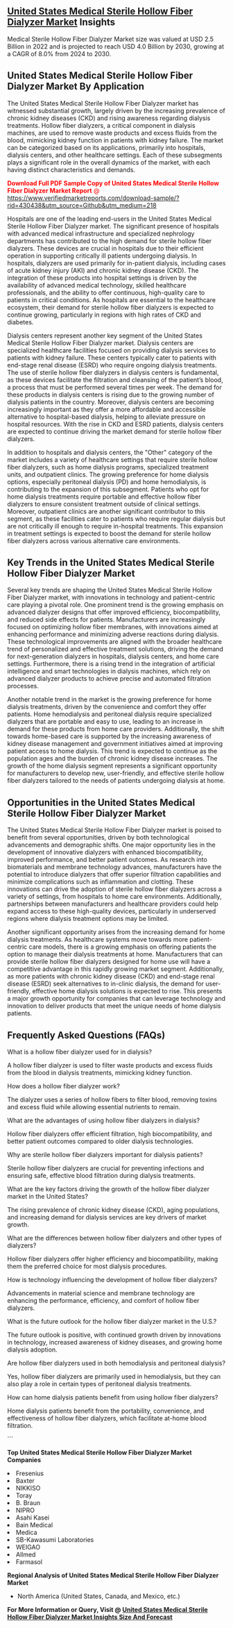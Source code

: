 <h2><a href="https://www.verifiedmarketreports.com/download-sample/?rid=430438&amp;utm_source=Github&amp;utm_medium=218" target="_blank">United States Medical Sterile Hollow Fiber Dialyzer Market</a> Insights</h2><p>Medical Sterile Hollow Fiber Dialyzer Market size was valued at USD 2.5 Billion in 2022 and is projected to reach USD 4.0 Billion by 2030, growing at a CAGR of 8.0% from 2024 to 2030.</p><p> <h2>United States Medical Sterile Hollow Fiber Dialyzer Market By Application</h2> <p>The United States Medical Sterile Hollow Fiber Dialyzer market has witnessed substantial growth, largely driven by the increasing prevalence of chronic kidney diseases (CKD) and rising awareness regarding dialysis treatments. Hollow fiber dialyzers, a critical component in dialysis machines, are used to remove waste products and excess fluids from the blood, mimicking kidney function in patients with kidney failure. The market can be categorized based on its applications, primarily into hospitals, dialysis centers, and other healthcare settings. Each of these subsegments plays a significant role in the overall dynamics of the market, with each having distinct characteristics and demands. <p><span class=""><span style="color: #ff0000;"><strong>Download Full PDF Sample Copy of United States Medical Sterile Hollow Fiber Dialyzer Market Report</strong> @ </span><a href="https://www.verifiedmarketreports.com/download-sample/?rid=430438&amp;utm_source=Github&amp;utm_medium=218" target="_blank">https://www.verifiedmarketreports.com/download-sample/?rid=430438&amp;utm_source=Github&amp;utm_medium=218</a></span></p> <p>Hospitals are one of the leading end-users in the United States Medical Sterile Hollow Fiber Dialyzer market. The significant presence of hospitals with advanced medical infrastructure and specialized nephrology departments has contributed to the high demand for sterile hollow fiber dialyzers. These devices are crucial in hospitals due to their efficient operation in supporting critically ill patients undergoing dialysis. In hospitals, dialyzers are used primarily for in-patient dialysis, including cases of acute kidney injury (AKI) and chronic kidney disease (CKD). The integration of these products into hospital settings is driven by the availability of advanced medical technology, skilled healthcare professionals, and the ability to offer continuous, high-quality care to patients in critical conditions. As hospitals are essential to the healthcare ecosystem, their demand for sterile hollow fiber dialyzers is expected to continue growing, particularly in regions with high rates of CKD and diabetes. <p>Dialysis centers represent another key segment of the United States Medical Sterile Hollow Fiber Dialyzer market. Dialysis centers are specialized healthcare facilities focused on providing dialysis services to patients with kidney failure. These centers typically cater to patients with end-stage renal disease (ESRD) who require ongoing dialysis treatments. The use of sterile hollow fiber dialyzers in dialysis centers is fundamental, as these devices facilitate the filtration and cleansing of the patient’s blood, a process that must be performed several times per week. The demand for these products in dialysis centers is rising due to the growing number of dialysis patients in the country. Moreover, dialysis centers are becoming increasingly important as they offer a more affordable and accessible alternative to hospital-based dialysis, helping to alleviate pressure on hospital resources. With the rise in CKD and ESRD patients, dialysis centers are expected to continue driving the market demand for sterile hollow fiber dialyzers. <p>In addition to hospitals and dialysis centers, the "Other" category of the market includes a variety of healthcare settings that require sterile hollow fiber dialyzers, such as home dialysis programs, specialized treatment units, and outpatient clinics. The growing preference for home dialysis options, especially peritoneal dialysis (PD) and home hemodialysis, is contributing to the expansion of this subsegment. Patients who opt for home dialysis treatments require portable and effective hollow fiber dialyzers to ensure consistent treatment outside of clinical settings. Moreover, outpatient clinics are another significant contributor to this segment, as these facilities cater to patients who require regular dialysis but are not critically ill enough to require in-hospital treatments. This expansion in treatment settings is expected to boost the demand for sterile hollow fiber dialyzers across various alternative care environments. <h2>Key Trends in the United States Medical Sterile Hollow Fiber Dialyzer Market</h2> <p>Several key trends are shaping the United States Medical Sterile Hollow Fiber Dialyzer market, with innovations in technology and patient-centric care playing a pivotal role. One prominent trend is the growing emphasis on advanced dialyzer designs that offer improved efficiency, biocompatibility, and reduced side effects for patients. Manufacturers are increasingly focused on optimizing hollow fiber membranes, with innovations aimed at enhancing performance and minimizing adverse reactions during dialysis. These technological improvements are aligned with the broader healthcare trend of personalized and effective treatment solutions, driving the demand for next-generation dialyzers in hospitals, dialysis centers, and home care settings. Furthermore, there is a rising trend in the integration of artificial intelligence and smart technologies in dialysis machines, which rely on advanced dialyzer products to achieve precise and automated filtration processes. <p>Another notable trend in the market is the growing preference for home dialysis treatments, driven by the convenience and comfort they offer patients. Home hemodialysis and peritoneal dialysis require specialized dialyzers that are portable and easy to use, leading to an increase in demand for these products from home care providers. Additionally, the shift towards home-based care is supported by the increasing awareness of kidney disease management and government initiatives aimed at improving patient access to home dialysis. This trend is expected to continue as the population ages and the burden of chronic kidney disease increases. The growth of the home dialysis segment represents a significant opportunity for manufacturers to develop new, user-friendly, and effective sterile hollow fiber dialyzers tailored to the needs of patients undergoing dialysis at home. <h2>Opportunities in the United States Medical Sterile Hollow Fiber Dialyzer Market</h2> <p>The United States Medical Sterile Hollow Fiber Dialyzer market is poised to benefit from several opportunities, driven by both technological advancements and demographic shifts. One major opportunity lies in the development of innovative dialyzers with enhanced biocompatibility, improved performance, and better patient outcomes. As research into biomaterials and membrane technology advances, manufacturers have the potential to introduce dialyzers that offer superior filtration capabilities and minimize complications such as inflammation and clotting. These innovations can drive the adoption of sterile hollow fiber dialyzers across a variety of settings, from hospitals to home care environments. Additionally, partnerships between manufacturers and healthcare providers could help expand access to these high-quality devices, particularly in underserved regions where dialysis treatment options may be limited. <p>Another significant opportunity arises from the increasing demand for home dialysis treatments. As healthcare systems move towards more patient-centric care models, there is a growing emphasis on offering patients the option to manage their dialysis treatments at home. Manufacturers that can provide sterile hollow fiber dialyzers designed for home use will have a competitive advantage in this rapidly growing market segment. Additionally, as more patients with chronic kidney disease (CKD) and end-stage renal disease (ESRD) seek alternatives to in-clinic dialysis, the demand for user-friendly, effective home dialysis solutions is expected to rise. This presents a major growth opportunity for companies that can leverage technology and innovation to deliver products that meet the unique needs of home dialysis patients. <h2>Frequently Asked Questions (FAQs)</h2> <p>What is a hollow fiber dialyzer used for in dialysis?</p> <p>A hollow fiber dialyzer is used to filter waste products and excess fluids from the blood in dialysis treatments, mimicking kidney function.</p> <p>How does a hollow fiber dialyzer work?</p> <p>The dialyzer uses a series of hollow fibers to filter blood, removing toxins and excess fluid while allowing essential nutrients to remain.</p> <p>What are the advantages of using hollow fiber dialyzers in dialysis?</p> <p>Hollow fiber dialyzers offer efficient filtration, high biocompatibility, and better patient outcomes compared to older dialysis technologies.</p> <p>Why are sterile hollow fiber dialyzers important for dialysis patients?</p> <p>Sterile hollow fiber dialyzers are crucial for preventing infections and ensuring safe, effective blood filtration during dialysis treatments.</p> <p>What are the key factors driving the growth of the hollow fiber dialyzer market in the United States?</p> <p>The rising prevalence of chronic kidney disease (CKD), aging populations, and increasing demand for dialysis services are key drivers of market growth.</p> <p>What are the differences between hollow fiber dialyzers and other types of dialyzers?</p> <p>Hollow fiber dialyzers offer higher efficiency and biocompatibility, making them the preferred choice for most dialysis procedures.</p> <p>How is technology influencing the development of hollow fiber dialyzers?</p> <p>Advancements in material science and membrane technology are enhancing the performance, efficiency, and comfort of hollow fiber dialyzers.</p> <p>What is the future outlook for the hollow fiber dialyzer market in the U.S.?</p> <p>The future outlook is positive, with continued growth driven by innovations in technology, increased awareness of kidney diseases, and growing home dialysis adoption.</p> <p>Are hollow fiber dialyzers used in both hemodialysis and peritoneal dialysis?</p> <p>Yes, hollow fiber dialyzers are primarily used in hemodialysis, but they can also play a role in certain types of peritoneal dialysis treatments.</p> <p>How can home dialysis patients benefit from using hollow fiber dialyzers?</p> <p>Home dialysis patients benefit from the portability, convenience, and effectiveness of hollow fiber dialyzers, which facilitate at-home blood filtration.</p> ```</p><p><strong>Top United States Medical Sterile Hollow Fiber Dialyzer Market Companies</strong></p><div data-test-id=""><p><li>Fresenius</li><li> Baxter</li><li> NIKKISO</li><li> Toray</li><li> B. Braun</li><li> NIPRO</li><li> Asahi Kasei</li><li> Bain Medical</li><li> Medica</li><li> SB-Kawasumi Laboratories</li><li> WEIGAO</li><li> Allmed</li><li> Farmasol</li></p><div><strong>Regional Analysis of&nbsp;United States Medical Sterile Hollow Fiber Dialyzer Market</strong></div><ul><li dir="ltr"><p dir="ltr">North America&nbsp;(United States, Canada, and Mexico, etc.)</p></li></ul><p><strong>For More Information or Query, Visit @&nbsp;</strong><strong><a href="https://www.verifiedmarketreports.com/product/medical-sterile-hollow-fiber-dialyzer-market/?utm_source=Github&amp;utm_medium=218" target="_blank">United States Medical Sterile Hollow Fiber Dialyzer Market Insights Size And Forecast</a></strong></p></div>
